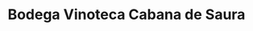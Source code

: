 ---
title: "Bodega Vinoteca Cabana de Saura"
url: /el-algar/bodega-vinoteca-cabana-de-saura/
shop: Spirituosen
---